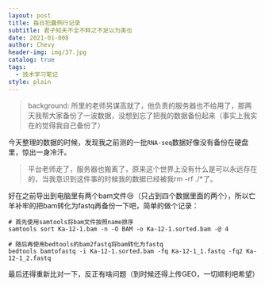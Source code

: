 ```yaml
---
layout: post
title: 每日犯蠢例行记录
subtitle: 君子知夫不全不粹之不足以为美也
date: 2021-01-008
author: Chevy
header-img: img/37.jpg
catalog: true
tags:
  - 技术学习笔记
style: plain
---
```


> background: 所里的老师另谋高就了，他负责的服务器也不给用了，那两天我帮大家备份了一波数据，没想到忘了把我的数据备份起来（事实上我实在的觉得我自己备份了）

今天整理的数据的时候，发现我之前测的一批`RNA-seq`数据好像没有备份在硬盘里，惊出一身冷汗。

> 平台老师走了，服务器也搬离了，原来这个世界上没有什么是可以永远存在的，当我意识到这件事的时候我的数据已经被我rm -rf ./*了。

好在之前导出到电脑里有两个bam文件:cry:（只占到四个数据里面的两个），所以亡羊补牢的把bam转化为fastq再备份一下吧，简单的做个记录：

```
# 首先使用samtools将bam文件按照name排序
samtools sort Ka-12-1.bam -n -O BAM -o Ka-12-1.sorted.bam -@ 4

# 随后再使用bedtools的bam2fastq将bam转化为fastq
bedtools bamtofastq -i Ka-12-1.sorted.bam -fq Ka-12-1_1.fastq -fq2 Ka-12-1_2.fastq
```

最后还得重新比对一下，反正有啥问题（到时候还得上传GEO，一切顺利吧希望）